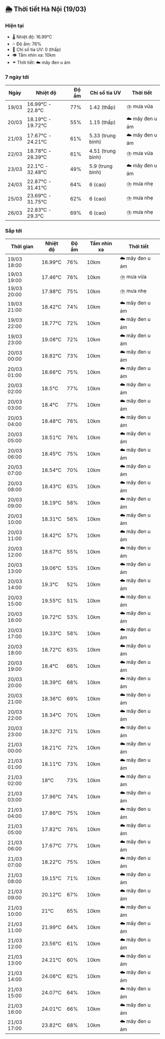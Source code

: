 ## 🌦️ Thời tiết Hà Nội (19/03)

### Hiện tại

- 🌡️ Nhiệt độ: 16.99℃
- 💦 Độ ẩm: 76%
- 🌟 Chỉ số tia UV: 0 (thấp)
- 👁️ Tầm nhìn xa: 10km
- ☂️ Thời tiết: ☁️ mây đen u ám

### 7 ngày tới

| Ngày | Nhiệt độ | Độ ẩm | Chỉ số tia UV | Thời tiết |
| --- | --- | --- | --- | --- |
| 19/03 | 16.99℃ - 22.8℃ | 77% | 1.42 (thấp) | ⛈️ mưa vừa |
| 20/03 | 18.19℃ - 19.72℃ | 55% | 1.15 (thấp) | ☁️ mây đen u ám |
| 21/03 | 17.67℃ - 24.21℃ | 61% | 5.33 (trung bình) | ☁️ mây đen u ám |
| 22/03 | 18.78℃ - 28.39℃ | 61% | 4.51 (trung bình) | ⛈️ mưa vừa |
| 23/03 | 22.1℃ - 32.48℃ | 49% | 5.9 (trung bình) | ☁️ mây đen u ám |
| 24/03 | 22.87℃ - 31.41℃ | 64% | 6 (cao) | ⛈️ mưa nhẹ |
| 25/03 | 23.69℃ - 31.75℃ | 62% | 6 (cao) | ⛈️ mưa nhẹ |
| 26/03 | 22.83℃ - 29.3℃ | 69% | 6 (cao) | ⛈️ mưa nhẹ |

### Sắp tới

| Thời gian | Nhiệt độ | Độ ẩm | Tầm nhìn xa | Thời tiết |
| --- | --- | --- | --- | --- |
| 19/03 18:00 | 16.99℃ | 76% | 10km | ☁️ mây đen u ám |
| 19/03 19:00 | 17.46℃ | 76% | 10km | ⛈️ mưa vừa |
| 19/03 20:00 | 17.98℃ | 75% | 10km | ⛈️ mưa nhẹ |
| 19/03 21:00 | 18.42℃ | 74% | 10km | ☁️ mây đen u ám |
| 19/03 22:00 | 18.77℃ | 72% | 10km | ☁️ mây đen u ám |
| 19/03 23:00 | 19.08℃ | 72% | 10km | ☁️ mây đen u ám |
| 20/03 00:00 | 18.82℃ | 73% | 10km | ☁️ mây đen u ám |
| 20/03 01:00 | 18.66℃ | 75% | 10km | ☁️ mây đen u ám |
| 20/03 02:00 | 18.5℃ | 77% | 10km | ☁️ mây đen u ám |
| 20/03 03:00 | 18.4℃ | 77% | 10km | ☁️ mây đen u ám |
| 20/03 04:00 | 18.48℃ | 76% | 10km | ☁️ mây đen u ám |
| 20/03 05:00 | 18.51℃ | 76% | 10km | ☁️ mây đen u ám |
| 20/03 06:00 | 18.45℃ | 75% | 10km | ☁️ mây đen u ám |
| 20/03 07:00 | 18.54℃ | 70% | 10km | ☁️ mây đen u ám |
| 20/03 08:00 | 18.43℃ | 63% | 10km | ☁️ mây đen u ám |
| 20/03 09:00 | 18.19℃ | 58% | 10km | ☁️ mây đen u ám |
| 20/03 10:00 | 18.31℃ | 56% | 10km | ☁️ mây đen u ám |
| 20/03 11:00 | 18.42℃ | 57% | 10km | ☁️ mây đen u ám |
| 20/03 12:00 | 18.67℃ | 55% | 10km | ☁️ mây đen u ám |
| 20/03 13:00 | 19.06℃ | 53% | 10km | ☁️ mây đen u ám |
| 20/03 14:00 | 19.3℃ | 52% | 10km | ☁️ mây đen u ám |
| 20/03 15:00 | 19.55℃ | 51% | 10km | ☁️ mây đen u ám |
| 20/03 16:00 | 19.72℃ | 53% | 10km | ☁️ mây đen u ám |
| 20/03 17:00 | 19.33℃ | 58% | 10km | ☁️ mây đen u ám |
| 20/03 18:00 | 18.72℃ | 63% | 10km | ☁️ mây đen u ám |
| 20/03 19:00 | 18.4℃ | 66% | 10km | ☁️ mây đen u ám |
| 20/03 20:00 | 18.39℃ | 68% | 10km | ☁️ mây đen u ám |
| 20/03 21:00 | 18.36℃ | 69% | 10km | ☁️ mây đen u ám |
| 20/03 22:00 | 18.34℃ | 70% | 10km | ☁️ mây đen u ám |
| 20/03 23:00 | 18.32℃ | 71% | 10km | ☁️ mây đen u ám |
| 21/03 00:00 | 18.21℃ | 72% | 10km | ☁️ mây đen u ám |
| 21/03 01:00 | 18.11℃ | 73% | 10km | ☁️ mây đen u ám |
| 21/03 02:00 | 18℃ | 73% | 10km | ☁️ mây đen u ám |
| 21/03 03:00 | 17.96℃ | 74% | 10km | ☁️ mây đen u ám |
| 21/03 04:00 | 17.86℃ | 75% | 10km | ☁️ mây đen u ám |
| 21/03 05:00 | 17.82℃ | 76% | 10km | ☁️ mây đen u ám |
| 21/03 06:00 | 17.67℃ | 77% | 10km | ☁️ mây đen u ám |
| 21/03 07:00 | 18.22℃ | 75% | 10km | ☁️ mây đen u ám |
| 21/03 08:00 | 19.15℃ | 71% | 10km | ☁️ mây đen u ám |
| 21/03 09:00 | 20.12℃ | 67% | 10km | ☁️ mây đen u ám |
| 21/03 10:00 | 21℃ | 65% | 10km | ☁️ mây đen u ám |
| 21/03 11:00 | 21.99℃ | 64% | 10km | ☁️ mây đen u ám |
| 21/03 12:00 | 23.56℃ | 61% | 10km | ☁️ mây đen u ám |
| 21/03 13:00 | 24.21℃ | 60% | 10km | ☁️ mây đen u ám |
| 21/03 14:00 | 24.06℃ | 62% | 10km | ☁️ mây đen u ám |
| 21/03 15:00 | 24.07℃ | 64% | 10km | ☁️ mây đen u ám |
| 21/03 16:00 | 24.01℃ | 66% | 10km | ☁️ mây đen u ám |
| 21/03 17:00 | 23.82℃ | 68% | 10km | ☁️ mây đen u ám |
